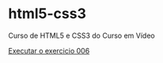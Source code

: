 # html5-css3
 Curso de HTML5 e CSS3 do Curso em Vídeo
 
<a href="https://fabriciacastrogithub.github.io/html5-css3/exercicios/ex006/index.html" target="_blank" rel="external">Executar o exercicio 006 </a>
